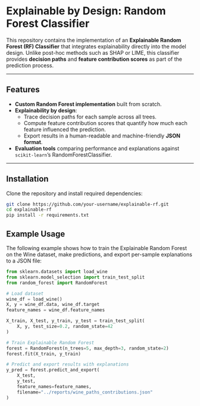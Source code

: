 # Explainable by Design: Random Forest Classifier

This repository contains the implementation of an **Explainable Random Forest (RF) Classifier** that integrates explainability directly into the model design. Unlike post-hoc methods such as SHAP or LIME, this classifier provides **decision paths** and **feature contribution scores** as part of the prediction process.

---

## Features
- **Custom Random Forest implementation** built from scratch.
- **Explainability by design**:
  - Trace decision paths for each sample across all trees.
  - Compute feature contribution scores that quantify how much each feature influenced the prediction.
  - Export results in a human-readable and machine-friendly **JSON format**.
- **Evaluation tools** comparing performance and explanations against `scikit-learn`’s RandomForestClassifier.

---

## Installation
Clone the repository and install required dependencies:
```bash
git clone https://github.com/your-username/explainable-rf.git
cd explainable-rf
pip install -r requirements.txt
```

## Example Usage
The following example shows how to train the Explainable Random Forest on the Wine dataset, make predictions, and export per-sample explanations to a JSON file:

```python
from sklearn.datasets import load_wine
from sklearn.model_selection import train_test_split
from random_forest import RandomForest

# Load dataset
wine_df = load_wine()
X, y = wine_df.data, wine_df.target
feature_names = wine_df.feature_names

X_train, X_test, y_train, y_test = train_test_split(
    X, y, test_size=0.2, random_state=42
)

# Train Explainable Random Forest
forest = RandomForest(n_trees=5, max_depth=3, random_state=2)
forest.fit(X_train, y_train)

# Predict and export results with explanations
y_pred = forest.predict_and_export(
    X_test, 
    y_test, 
    feature_names=feature_names, 
    filename="../reports/wine_paths_contributions.json"
)
```